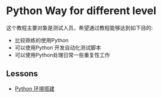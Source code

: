# Python Way for different level

这个教程主要对象是测试人员，希望通过教程能够达到如下目的:

- 比较熟练的使用Python
- 可以使用Python 开发自动化测试脚本
- 可以使用Python处理日常一些重复性工作

## Lessons

- [Python 环境搭建](docs/1-Python-Setup.md) 
